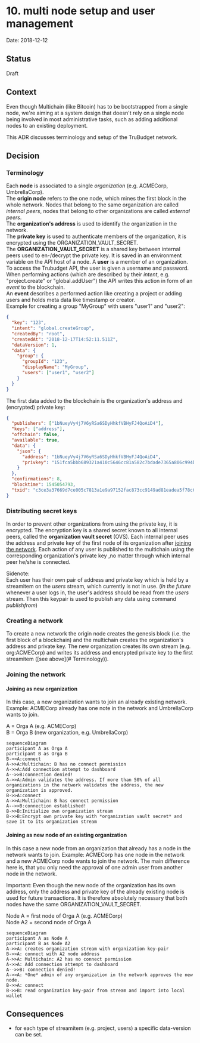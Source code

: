 # 10. multi node setup and user management

Date: 2018-12-12

## Status

Draft

## Context

Even though Multichain (like Bitcoin) has to be bootstrapped from a single node, we're aiming at a system design that doesn't rely on a single node being involved in most administrative tasks, such as adding additional nodes to an existing deployment.

This ADR discusses terminology and setup of the TruBudget network.

## Decision

### Terminology

Each **node** is associated to a single _organization_ (e.g. ACMECorp, UmbrellaCorp).<br>
The **origin node** refers to the one node, which mines the first block in the whole network. Nodes that belong to the same organization are called _internal peers_, nodes that belong to other organizations are called _external peers_.<br>
The **organization's address** is used to identify the organization in the network.<br>
The **private key** is used to authenticate members of the organization, it is encrypted using the ORGANIZATION_VAULT_SECRET.<br>
The **ORGANIZATION_VAULT_SECRET** is a shared key between internal peers used to en-/decrypt the private key. It is saved in an environment variable on the API host of a node.
A **user** is a member of an organization. To access the Trubudget API, the user is given a username and password. When performing actions (which are described by their _intent_, e.g. "project.create" or "global.addUser") the API writes this action in form of an _event_ to the blockchain.<br>
An **event** describes a performed action like creating a project or adding users and holds meta data like timestamp or creator.<br>
Example for creating a group "MyGroup" with users "user1" and "user2":

```json
{
  "key": "123",
  "intent": "global.createGroup",
  "createdBy": "root",
  "createdAt": "2018-12-17T14:52:11.511Z",
  "dataVersion": 1,
  "data": {
    "group": {
      "groupId": "123",
      "displayName": "MyGroup",
      "users": ["user1", "user2"]
    }
  }
}
```

The first data added to the blockchain is the organization's address and (encrypted) private key:

```json
{
  "publishers": ["1bNueyVy4j7V6yRSa6SDyHhkfVBHyFJ4QoAiD4"],
  "keys": ["address"],
  "offchain": false,
  "available": true,
  "data": {
    "json": {
      "address": "1bNueyVy4j7V6yRSa6SDyHhkfVBHyFJ4QoAiD4",
      "privkey": "151fca5bbb689321a410c5646cc81a582c7bdade7365a806c994b530b9f28689e67b29af306996f0e95ea47a0ec66fc0bca9c78b7ce7510f71e95111a476d0cb6799b431b249d5a632ddc45aa1984f8fe8c2bcbd903bc6d9c6b8ba8458efb5b5"
    }
  },
  "confirmations": 8,
  "blocktime": 1545054793,
  "txid": "c3ce3a37669d7ce005c7813a1e9a97152fac873cc9149ad81eadea5f78c6718e"
}
```

### Distributing secret keys

In order to prevent other organizations from using the private key, it is encrypted.
The encryption key is a shared secret known to all internal peers, called the **organization vault secret** (OVS).
Each internal peer uses the address and private key of the first node of its organization after [joining the network](#joining-as-new-node-of-an-existing-organization).
Each action of any user is published to the multichain using the corresponding organization's private key ,no matter through which internal peer he/she is connected.

Sidenote: <br>
Each user has their own pair of address and private key which is held by a streamitem on the _users_ stream, which currently is not in use.
(_In the future_ whenever a user logs in, the user's address should be read from the _users_ stream. Then this keypair is used to publish any data using command _publishfrom_)

### Creating a network

To create a new network the origin node creates the genesis block (i.e. the first block of a blockchain) and the multichain creates the organization's address and private key. The new organization creates its own stream (e.g. org:ACMECorp) and writes its address and encrypted private key to the first streamitem ([see above](# Terminology)).

### Joining the network

#### Joining as new organization

In this case, a new organization wants to join an already existing network. Example: ACMECorp already has one note in the network and UmbrellaCorp wants to join.

A = Orga A (e.g. ACMECorp)<br>
B = Orga B (new organization, e.g. UmbrellaCorp)

```mermaid
sequenceDiagram
participant A as Orga A
participant B as Orga B
B->>A:connect
A->>A:Multichain: B has no connect permission
A->>A:Add connection attempt to dashboard
A-->>B:connection denied!
A->>A:Admin validates the address. If more than 50% of all organizations in the network validates the address, the new organization is approved.
B->>A:connect
A->>A:Multichain: B has connect permission
A-->>B:connection established!
B->>B:Initialize own organization stream
B->>B:Encrypt own private key with *organization vault secret* and save it to its organization stream
```

#### Joining as new node of an existing organization

In this case a new node from an organization that already has a node in the network wants to join. Example: ACMECorp has one node in the network and a new ACMECorp node wants to join the network.
The main difference here is, that you only need the approval of one admin user from another node in the network.

Important: Even though the new node of the organization has its own address, only the address and private key of the already existing node is used for future transactions. It is therefore absolutely necessary that both nodes have the same ORGANIZATION_VAULT_SECRET.

Node A = first node of Orga A (e.g. ACMECorp)<br>
Node A2 = second node of Orga A

```mermaid
sequenceDiagram
participant A as Node A
participant B as Node A2
A->>A: creates organization stream with organization key-pair
B->>A: connect with A2 node address
A->>A: Multichain: A2 has no connect permission
A->>A: Add connection attempt to dashboard
A-->>B: connection denied!
A->>A: *One* admin of any organization in the network approves the new node.
B->>A: connect
B->>B: read organization key-pair from stream and import into local wallet
```

## Consequences

- for each type of streamitem (e.g. project, users) a specific data-version can be set.
